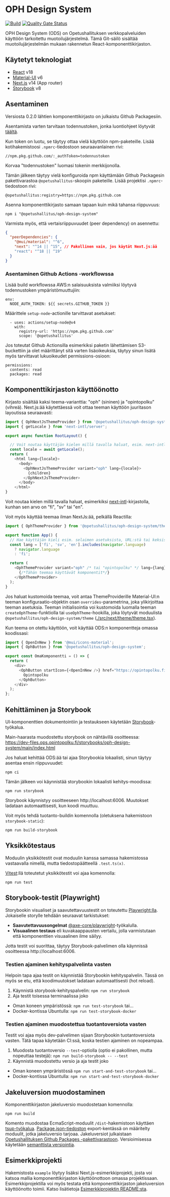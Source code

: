 # OPH Design System

[![Build](https://github.com/Opetushallitus/oph-design-system/actions/workflows/build.yml/badge.svg)](https://github.com/Opetushallitus/oph-design-system/actions/workflows/build.yml)
[![Quality Gate Status](https://sonarcloud.io/api/project_badges/measure?project=Opetushallitus_oph-design-system&metric=alert_status)](https://sonarcloud.io/summary/new_code?id=Opetushallitus_oph-design-system)

OPH Design System (ODS) on Opetushallituksen verkkopalveluiden käyttöön tarkoitettu muotoilujärjestelmä.
Tämä Git-säilö sisältää muotoilujärjestelmän mukaan rakennetun React-komponenttikirjaston.

## Käytetyt teknologiat

- [React](https://react.dev/) v18
- [Material-UI](https://mui.com/material-ui/getting-started/) v6
- [Next.js](https://nextjs.org/) v14 (App router)
- [Storybook](https://storybook.js.org/) v8

## Asentaminen

Versiosta 0.2.0 lähtien komponenttikirjasto on julkaistu Github Packagesiin.

Asentamista varten tarvitaan todennustoken, jonka luontiohjeet löytyvät [täältä](https://docs.github.com/en/authentication/keeping-your-account-and-data-secure/managing-your-personal-access-tokens#creating-a-personal-access-token-classic).

Kun token on luotu, se täytyy ottaa vielä käyttöön npm-paketeille. Lisää kotihakemistoosi `.npmrc`-tiedostoon seuraavanlainen rivi:

```
//npm.pkg.github.com/:_authToken=todennustoken
```

Korvaa "todennustoken" luomasi tokenin merkkijonolla.

Tämän jälkeen täytyy vielä konfiguroida npm käyttämään Github Packagesin pakettivarastoa `@opetushallitus`-skoopin paketeille. Lisää projektisi `.npmrc`-tiedostoon rivi:

```
@opetushallitus:registry=https://npm.pkg.github.com
```

Asenna komponenttikirjasto samaan tapaan kuin mikä tahansa riippuvuus:

```
npm i "@opetushallitus/oph-design-system"
```

Varmista myös, että vertaisriippuvuudet (peer dependency) on asennettu:

```json
{
  "peerDependencies": {
    "@mui/material": "^6",
    "next": "^14 || ^15", // Pakollinen vain, jos käytät Next.js:ää
    "react": "^18 || ^19"
  }
}
```

### Asentaminen Github Actions -workflowssa

Lisää build workflowssa AWS:n salaisuuksista valmiiksi löytyvä todennustoken ympäristömuuttujiin: 

```
env:
  NODE_AUTH_TOKEN: ${{ secrets.GITHUB_TOKEN }}
```

Määrittele `setup-node`-actionille tarvittavat asetukset:

```
  - uses: actions/setup-node@v4
    with:
      registry-url: 'https://npm.pkg.github.com'
      scope: '@opetushallitus'
```

Jos toteutat Github Actionsilla esimerkiksi paketin lähettämisen S3-buckettiin ja olet määrittänyt sitä varten lisäoikeuksia, täytyy sinun lisätä myös tarvittavat lukuoikeudet permissions-osioon:

```
permissions:
  contents: read
  packages: read
```

## Komponenttikirjaston käyttöönotto

Kirjasto sisältää kaksi teema-varianttia: "oph" (sininen) ja "opintopolku" (vihreä).
Next.js:ää käytettäessä voit ottaa teeman käyttöön juuritason layoutissa seuraavasti:

```js
import { OphNextJsThemeProvider } from '@opetushallitus/oph-design-system/next/theme';
import { getLocale } from 'next-intl/server';

export async function RootLayout() {

  // Voit noutaa käyttäjän kielen millä tavalla haluat, esim. next-intl-kirjastolla
  const locale = await getLocale();
  return (
    <html lang={locale}>
      <body>
        <OphNextJsThemeProvider variant="oph" lang={locale}>
          {children}
        </OphNextJsThemeProvider>
      </body>
    </html>
}
```

Voit noutaa kielen millä tavalla haluat, esimerkiksi [next-intl](https://next-intl-docs.vercel.app/docs/getting-started/app-router/without-i18n-routing)-kirjastolla, kunhan sen arvo on "fi", "sv" tai "en".

Voit myös käyttää teemaa ilman NextJs:ää, pelkällä Reactilla:

```js
import { OphThemeProvider } from '@opetushallitus/oph-design-system/theme';

export function App() {
  // Hae käyttäjän kieli esim. selaimen asetuksista, URL:stä tai keksistä
  const lang = ['fi', 'sv', 'en'].includes(navigator.language)
    ? navigator.language
    : 'fi';

  return (
    <OphThemeProvider variant="oph" /* tai "opintopolku" */ lang={lang}>
      {/*Tähän teemaa käyttävät komponentit*/}
    </OphThemeProvider>
  );
}
```

Jos haluat kustomoida teemaa, voit antaa ThemeProviderille Material-UI:n teeman konfiguraatio-objektin osan `overrides`-parametrina, joka ylikirjoittaa teeman asetuksia.
Teeman initialisointia voi kustomoida luomalla teeman `createOphTheme`-funktiolla tai `useOphTheme`-hookilla, joka löytyvät moduulista `@opetushallitus/oph-design-system/theme` ([./src/next/theme/theme.tsx](./src/next/theme/theme.tsx)).

Kun teema on otettu käyttöön, voit käyttää ODS:n komponentteja omassa koodissasi:

```js
import { OpenInNew } from '@mui/icons-material';
import { OphButton } from '@opetushallitus/oph-design-system';

export const OmaKomponentti = () => {
  return (
    <div>
      <OphButton startIcon={<OpenInNew />} href="https://opintopolku.fi">
        Opintopolku
      </OphButton>
    </div>
  );
};
```

## Kehittäminen ja Storybook

UI-komponenttien dokumentointiin ja testaukseen käytetään [Storybook](https://storybook.js.org/)-työkalua.

Main-haarasta muodostettu storybook on nähtävillä osoitteessa:
https://dev-files.ops.opintopolku.fi/storybooks/oph-design-system/main/index.html

Jos haluat kehittää ODS:ää tai ajaa Storybookia lokaalisti, sinun täytyy asentaa ensin riippuvuudet:

```
npm ci
```

Tämän jälkeen voi käynnistää storybookin lokaalisti kehitys-moodissa:

```
npm run storybook
```

Storybook käynnistyy osoitteeseen http://localhost:6006. Muutokset ladataan automaattisesti, kun koodi muuttuu.

Voit myös tehdä tuotanto-buildin komennolla (oletuksena hakemistoon `storybook-static`):

```
npm run build-storybook
```

## Yksikkötestaus

Moduulin yksikkötestit ovat moduulin kanssa samassa hakemistossa vastaavalla nimellä, mutta tiedostopäätteellä `.test.ts(x)`.

[Vitest](https://vitest.dev):llä toteutetut yksikkötestit voi ajaa komennolla:

```
npm run test
```

## Storybook-testit (Playwright)

Storybookin visualiset ja saavutettavuustestit on toteutettu [Playwright:lla](https://playwright.dev). Jokaiselle storylle tehdään seuraavat tarkistukset:

- **Saavutettavuusongelmat** [@axe-core/playwright](https://github.com/dequelabs/axe-core-npm/blob/develop/packages/playwright/README.md)-työkalulla.
- **Visuaalinen testaus** eli kuvakaappausten vertailu, jolla varmistutaan että komponenttien visuaalinen ilme säilyy.

Jotta testit voi suorittaa, täytyy Storybook-palvelimen olla käynnissä osoitteessa http://localhost:6006.

### Testien ajaminen kehityspalvelinta vasten

Helpoin tapa ajaa testit on käynnistää Storybookin kehityspalvelin. Tässä on myös se etu, että koodimuutokset ladataan automaattisesti (hot reload).

1. Käynnistä storybook-kehityspalvelin: `npm run storybook`
2. Aja testit toisessa terminaalissa joko

- Oman koneen ympäristössä: `npm run test-storybook` tai...
- Docker-kontissa Ubuntulla: `npm run test-storybook-docker`

### Testien ajaminen muodostettua tuotantoversiota vasten

Testit voi ajaa myös dev-palvelimen sijaan Storybookin tuotantoversiota vasten. Tätä tapaa käytetään CI:ssä, koska testien ajaminen on nopeampaa.

1. Muodosta tuotantoversio `--test`-optiolla (optio ei pakollinen, mutta nopeuttaa testejä): `npm run build-storybook -- --test`
2. Käynnistä muodostettu versio ja aja testit joko

- Oman koneen ympräristössä `npm run start-and-test-storybook` tai...
- Docker-kontissa Ubuntulla: `npm run start-and-test-storybook-docker`

## Jakeluversion muodostaminen

Komponenttikirjaston jakeluversio muodostetaan komennolla:

```
npm run build
```

Komento muodostaa EcmaScript-moduulit `/dist`-hakemistoon käyttäen [tsup-työkalua](https://tsup.egoist.dev/). [Package.json-tiedoston](./package.json) export-kentässä on määritelty moduulit, jotka jakeluversio tarjoaa. Jakeluversiot julkaistaan [Opetushallituksen Github Packages -pakettivarastoon](https://github.com/orgs/Opetushallitus/packages). Versioimisessa käytetään [semanttista versiointia](https://semver.org/).

## Esimerkkiprojekti

Hakemistosta `example` löytyy lisäksi Next.js-esimerkkiprojekti, josta voi katsoa mallia komponenttikirjaston käyttöönottoon omassa projektissaan. Esimerkkiprojektilla voi myös testata että komponenttikirjaston jakeluversion käyttöönotto toimii.
Katso lisätietoja [Esimerkkiprojektin README:sta](./example/README.md).
